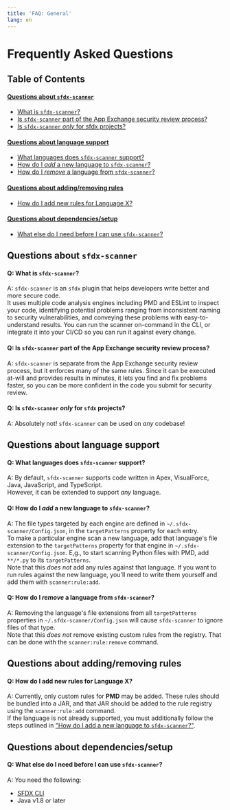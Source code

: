 ```yaml
---
title: 'FAQ: General'
lang: en
---
```


# Frequently Asked Questions

## Table of Contents
#### [Questions about `sfdx-scanner`](#questions-about-sfdx-scanner-1)
- [What is `sfdx-scanner`?](#q-what-is-sfdx-scanner)
- [Is `sfdx-scanner` part of the App Exchange security review process?](#q-is-sfdx-scanner-part-of-the-app-exchange-security-review-process)
- [Is `sfdx-scanner` _only_ for sfdx projects?](#q-is-sfdx-scanner-only-for-sfdx-projects)
#### [Questions about language support](#questions-about-language-support-1)
- [What languages does `sfdx-scanner` support?](#q-what-languages-does-sfdx-scanner-support)
- [How do I _add_ a new language to `sfdx-scanner`?](#q-how-do-i-add-a-new-language-to-sfdx-scanner)
- [How do I _remove_ a language from `sfdx-scanner`?](#q-how-do-i-remove-a-language-from-sfdx-scanner)
#### [Questions about adding/removing rules](#questions-about-addingremoving-rules-1)
- [How do I add new rules for Language X?](#q-how-do-i-add-new-rules-for-language-x)
#### [Questions about dependencies/setup](#questions-about-dependenciessetup-1)
- [What else do I need before I can use `sfdx-scanner`?](#q-what-else-do-i-need-before-i-can-use-sfdx-scanner)
## Questions about `sfdx-scanner`
#### Q: What is `sfdx-scanner`?
A: `sfdx-scanner` is an `sfdx` plugin that helps developers write better and more
secure code.
<br>
It uses multiple code analysis engines including PMD and ESLint to inspect your
code, identifying potential problems ranging from inconsistent naming to security
vulnerabilities, and conveying these problems with easy-to-understand results.
You can run the scanner on-command in the CLI, or integrate it into your CI/CD
so you can run it against every change.
#### Q: Is `sfdx-scanner` part of the App Exchange security review process?
A: `sfdx-scanner` is separate from the App Exchange security review process,
but it enforces many of the same rules. Since it can be executed at-will and
provides results in minutes, it lets you find and fix problems faster, so you
can be more confident in the code you submit for security review.
#### Q: Is `sfdx-scanner` _only_ for `sfdx` projects?
A: Absolutely not! `sfdx-scanner` can be used on _any_ codebase!
## Questions about language support
#### Q: What languages does `sfdx-scanner` support?
A: By default, `sfdx-scanner` supports code written in Apex, VisualForce, Java,
JavaScript, and TypeScript.<br>
However, it can be extended to support _any_ language.
#### Q: How do I _add_ a new language to `sfdx-scanner`?
A: The file types targeted by each engine are defined in `~/.sfdx-scanner/Config.json`,
in the `targetPatterns` property for each entry.
<br>
To make a particular engine scan a new language, add that language's file extension to
the `targetPatterns` property for that engine in `~/.sfdx-scanner/Config.json`. E,g.,
to start scanning Python files with PMD, add `**/*.py` to its `targetPatterns`.
<br>
Note that this _does not_ add any rules against that language. If you want to run
rules against the new language, you'll need to write them yourself and add them with
`scanner:rule:add`.
#### Q: How do I _remove_ a language from `sfdx-scanner`?
A: Removing the language's file extensions from all `targetPatterns` properties
in `~/.sfdx-scanner/Config.json` will cause `sfdx-scanner` to ignore files of
that type.
<br>
Note that this _does not_ remove existing custom rules from the registry. That
can be done with the `scanner:rule:remove` command.
## Questions about adding/removing rules
#### Q: How do I add new rules for Language X?
A: Currently, only custom rules for __PMD__ may be added. These rules should be
bundled into a JAR, and that JAR should be added to the rule registry using the
`scanner:rule:add` command.
<br>
If the language is not already supported, you must additionally follow the steps
outlined in ["How do I add a new language to `sfdx-scanner`?"](#q-how-do-i-_remove_-a-language-from-sfdx-scanner).
## Questions about dependencies/setup
#### Q: What else do I need before I can use `sfdx-scanner`?
A: You need the following:
- [SFDX CLI](https://developer.salesforce.com/tools/sfdxcli)
- Java v1.8 or later
